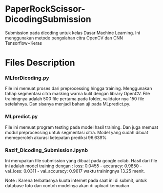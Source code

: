# PaperRockScissor-DicodingSubmission
Submission pada dicoding untuk kelas Dasar Machine Learning. Ini menggunakan metode pengolahan citra OpenCV dan CNN Tensorflow+Keras

# Files Description
### MLforDicoding.py
File ini memuat proses dari preprocessing hingga training. Menggunakan tahap segmentasi citra masking warna kulit dengan library OpenCV.
File trainingnya adalah 500 file pertama pada folder, validator nya 150 file setelahnya. Dan sisanya menjadi bahan uji pada MLpredict.py.

### MLpredict.py
File ini memuat program testing pada model hasil training. Dan juga memuat modul preprocessing untuk segmentasi citra. Model yang sudah dibuat memeperoleh akurasi ketepatan prediksi 96.639%

### Razif_Dicoding_Submission.ipynb
Ini merupakan file submission yang dibuat pada google colab. Hasil dari file ini adalah model training dengan : loss: 0.0455 - accuracy: 0.9850 - val_loss: 0.0311 - val_accuracy: 0.9617 waktu trainingnya 13.25 menit.

Note : Karena terbatasnya kuota internet pada saat ini di submit, untuk database foto dan contoh modelnya akan di upload kemudian

